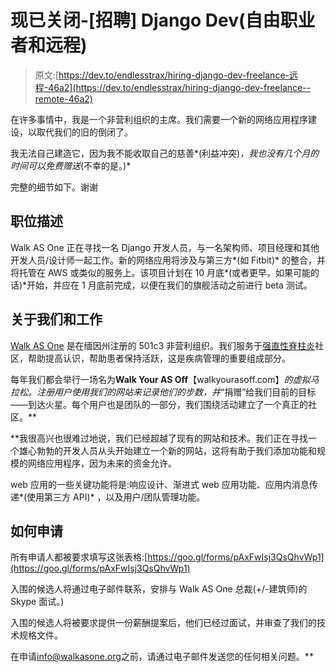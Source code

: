 # 现已关闭-[招聘] Django Dev(自由职业者和远程)

> 原文:[https://dev.to/endlesstrax/hiring-django-dev-freelance-远程-46a2](https://dev.to/endlesstrax/hiring-django-dev-freelance--remote-46a2)

在许多事情中，我是一个非营利组织的主席。我们需要一个新的网络应用程序建设，以取代我们的旧的倒闭了。

我无法自己建造它，因为我不能收取自己的慈善*(利益冲突)*，我也没有几个月的时间可以免费赠送*(不幸的是。)*

完整的细节如下。谢谢

## 职位描述

Walk AS One 正在寻找一名 Django 开发人员，与一名架构师、项目经理和其他开发人员/设计师一起工作。新的网络应用将涉及与第三方*(如 Fitbit)* 的整合，并将托管在 AWS 或类似的服务上。该项目计划在 10 月底*(或者更早，如果可能的话)*开始，并应在 1 月底前完成，以便在我们的旗舰活动之前进行 beta 测试。

## 关于我们和工作

[Walk AS One](http://walkasone.org) 是在缅因州注册的 501c3 非营利组织。我们服务于[强直性脊柱炎](http://walkasone.org/learn-about-a-s/what-is-a-s/)社区，帮助提高认识，帮助患者保持活跃，这是疾病管理的重要组成部分。

每年我们都会举行一场名为**Walk Your AS Off**【walkyourasoff.com】*的虚拟马拉松。注册用户使用我们的网站来记录他们的步数，并*“捐赠”给我们目前的目标——到达火星。每个用户也是团队的一部分，我们围绕活动建立了一个真正的社区。**

 **我很高兴也很难过地说，我们已经超越了现有的网站和技术。我们正在寻找一个雄心勃勃的开发人员从头开始建立一个新的网站，这将有助于我们添加功能和规模的网络应用程序，因为未来的资金允许。

web 应用的一些关键功能将是:响应设计、渐进式 web 应用功能、应用内消息传递*(使用第三方 API)* ，以及用户/团队管理功能。

## 如何申请

所有申请人都被要求填写这张表格:[https://goo.gl/forms/pAxFwIsj3QsQhvWp1](https://goo.gl/forms/pAxFwIsj3QsQhvWp1)

入围的候选人将通过电子邮件联系，安排与 Walk AS One 总裁(+/-建筑师)的 Skype 面试。)

入围的候选人将被要求提供一份薪酬提案后，他们已经过面试，并审查了我们的技术规格文件。

在申请[info@walkasone.org](//mailto:info@walkasone.org)之前，请通过电子邮件发送您的任何相关问题。**